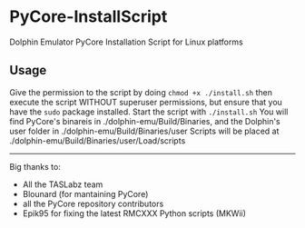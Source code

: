 # PyCore-InstallScript
Dolphin Emulator PyCore Installation Script for Linux platforms
## Usage
Give the permission to the script by doing ```chmod +x ./install.sh``` then execute the script WITHOUT superuser permissions, but ensure that you have the ```sudo``` package installed. Start the script with ```./install.sh```
You will find PyCore's binareis in ./dolphin-emu/Build/Binaries, and the Dolphin's user folder in ./dolphin-emu/Build/Binaries/user
Scripts will be placed at ./dolphin-emu/Build/Binaries/user/Load/scripts

-----------------------------------------------------------

Big thanks to:
- All the TASLabz team
- Blounard (for mantaining PyCore)
- all the PyCore repository contributors
- Epik95 for fixing the latest RMCXXX Python scripts (MKWii) 
